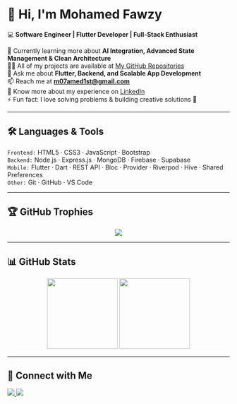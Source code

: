 # 👋 Hi, I'm Mohamed Fawzy  

💻 **Software Engineer | Flutter Developer | Full-Stack Enthusiast**  

🌱 Currently learning more about **AI Integration, Advanced State Management & Clean Architecture**  
👨‍💻 All of my projects are available at [My GitHub Repositories](https://github.com/Mo7amed-fawzy?tab=repositories)  
💬 Ask me about **Flutter, Backend, and Scalable App Development**  
📫 Reach me at **m07amed1st@gmail.com**  
📄 Know more about my experience on [LinkedIn](https://www.linkedin.com/in/mohamed-fawzy-721176268)  
⚡ Fun fact: I love solving problems & building creative solutions 🚀  

---

## 🛠️ Languages & Tools  

`Frontend:` HTML5 · CSS3 · JavaScript · Bootstrap  
`Backend:` Node.js · Express.js · MongoDB · Firebase · Supabase  
`Mobile:` Flutter · Dart · REST API · Bloc · Provider · Riverpod · Hive · Shared Preferences  
`Other:` Git · GitHub · VS Code  

---

## 🏆 GitHub Trophies  
<p align="center">
  <img src="https://github-profile-trophy.vercel.app/?username=Mo7amed-fawzy&theme=onedark&no-frame=true&margin-w=15&margin-h=15" />
</p>

---

## 📊 GitHub Stats  
<p align="center">
  <img src="https://github-readme-stats.vercel.app/api?username=Mo7amed-fawzy&show_icons=true&theme=radical" height="160" />
  <img src="https://github-readme-streak-stats.herokuapp.com/?user=Mo7amed-fawzy&theme=radical" height="160"/>
</p>

---

## 🤝 Connect with Me  
<p align="left">
  <a href="https://www.linkedin.com/in/mohamed-fawzy-721176268" target="_blank">
    <img src="https://img.shields.io/badge/LinkedIn-%230077B5.svg?style=for-the-badge&logo=linkedin&logoColor=white"/>
  </a>
  <a href="mailto:m07amed1st@gmail.com">
    <img src="https://img.shields.io/badge/Email-D14836?style=for-the-badge&logo=gmail&logoColor=white"/>
  </a>
</p>
